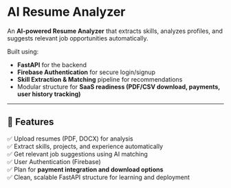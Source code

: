 # AI Resume Analyzer

An **AI-powered Resume Analyzer** that extracts skills, analyzes profiles, and suggests relevant job opportunities automatically.

Built using:
- **FastAPI** for the backend
- **Firebase Authentication** for secure login/signup
- **Skill Extraction & Matching** pipeline for recommendations
- Modular structure for **SaaS readiness (PDF/CSV download, payments, user history tracking)**

---

## 🚀 Features

✅ Upload resumes (PDF, DOCX) for analysis  
✅ Extract skills, projects, and experience automatically  
✅ Get relevant job suggestions using AI matching  
✅ User Authentication (Firebase)  
✅ Plan for **payment integration and download options**  
✅ Clean, scalable FastAPI structure for learning and deployment


